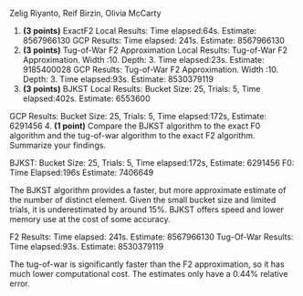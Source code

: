 Zelig Riyanto, Reif Birzin, Olivia McCarty

1. **(3 points)** 
ExactF2
Local Results: Time elapsed:64s. Estimate: 8567966130
GCP Results: Time elapsed: 241s. Estimate: 8567966130
2. **(3 points)** 
Tug-of-War F2 Approximation
Local Results: Tug-of-War F2 Approximation. Width :10. Depth: 3. Time elapsed:23s. Estimate: 9185400028
GCP Results:  Tug-of-War F2 Approximation. Width :10. Depth: 3. Time elapsed:93s. Estimate: 8530379119
3. **(3 points)** 
BJKST
Local Results: Bucket Size: 25, Trials: 5, Time elapsed:402s. Estimate: 6553600

GCP Results: Bucket Size: 25, Trials: 5, Time elapsed:172s, Estimate: 6291456
4. **(1 point)** Compare the BJKST algorithm to the exact F0 algorithm and the tug-of-war algorithm to the exact F2 algorithm. Summarize your findings.

BJKST: Bucket Size: 25, Trials: 5, Time elapsed:172s, Estimate: 6291456
F0: Time Elapsed:196s Estimate: 7406649

The BJKST algorithm provides a faster, but more approximate estimate of the number of distinct element. Given the small bucket size and limited trials, it is underestimated by around 15%. BJKST offers speed and lower memory use at the cost of some accuracy.

F2 Results: Time elapsed: 241s. Estimate: 8567966130
Tug-Of-War Results: Time elapsed:93s. Estimate: 8530379119

The tug-of-war is significantly faster than the F2 approximation, so it has much lower computational cost. The estimates only have a 0.44% relative error.

